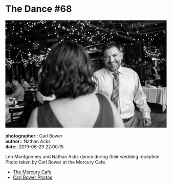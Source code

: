 # The Dance #68

![Len Montgomery and Nathan Acks dance](assets/2019-06-29-set-4-the-dance-68.webp)

**photographer**:: Carl Bower  
**author**:: Nathan Acks  
**date**:: 2019-06-29 22:00:15

Len Montgomery and Nathan Acks dance during their wedding reception. Photo taken by Carl Bower at the Mercury Cafe.

* [The Mercury Cafe](http://mercurycafe.com)
* [Carl Bower Photos](https://carlbowerphotos.com)
